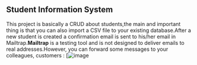 

## Student Information System

This project is basically a CRUD about students,the main and important thing is that you can also import a CSV file to your existing database.After a new student is created a confirmation  email is sent to his/her email in Mailtrap.**Mailtrap** is a testing tool and is not designed to deliver emails to real addresses.However, you can forward some messages to your colleagues, customers   :
[![image](C:\Users\DELL\Desktop)
